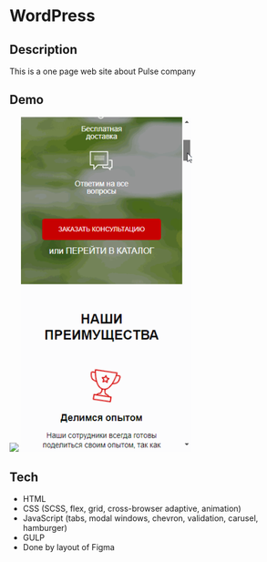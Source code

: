 # WordPress

## Description
This is a one page web site about Pulse company

## Demo
<img src="https://github.com/NathanBailie/Pulse/raw/main/Pulse.gif" width="600" />

<img src="https://github.com/NathanBailie/Pulse/raw/main/Pulse(adaptive).gif" width="300" />

## Tech
* HTML
* CSS (SCSS, flex, grid, cross-browser adaptive, animation)
* JavaScript (tabs, modal windows, chevron, validation, carusel, hamburger)
* GULP
* Done by layout of Figma